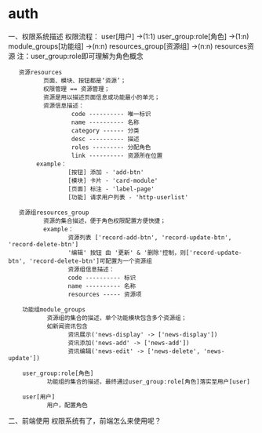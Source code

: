 # auth

一、权限系统描述
       权限流程：
               user[用户] ->(1:1) user_group:role[角色] ->(1:n) module_groups[功能组] ->(n:n) resources_group[资源组] ->(n:n) resources资源
               注：user_group:role即可理解为角色概念

       资源resources
              页面、模块、按钮都是‘资源’；
              权限管理 == 资源管理；
              资源是用以描述页面信息或功能最小的单元；
              资源信息描述：
                      code ---------- 唯一标识
                      name ---------- 名称
                      category ------ 分类
                      desc ---------- 描述
                      roles --------- 分配角色
                      link ---------- 资源所在位置
            example：
                     [按钮] 添加 - 'add-btn'
                     [模块] 卡片 - 'card-module'
                     [页面] 标注 - 'label-page'
                     [功能] 请求用户列表 - 'http-userlist'

       资源组resources_group
              资源的集合描述，便于角色权限配置方便快捷；
              example：
                     资源列表 ['record-add-btn', 'record-update-btn', 'record-delete-btn']
                     '编辑' 按钮 由 '更新' & '删除'控制，则['record-update-btn', 'record-delete-btn']可配置为一个资源组
                     资源组信息描述：
                     code ---------- 标识
                     name ---------- 名称
                     resources ----- 资源项

        功能组module_groups
               资源组的集合的描述，单个功能模块包含多个资源组；
               如新闻资讯包含
                     资讯展示('news-display' -> ['news-display'])
                     资讯添加('news-add' -> ['news-add'])
                     资讯编辑('news-edit' -> ['news-delete', 'news-update'])

        user_group:role[角色]
               功能组的集合的描述，最终通过user_group:role[角色]落实至用户[user]

        user[用户]
               用户，配置角色

二、前端使用
       权限系统有了，前端怎么来使用呢？